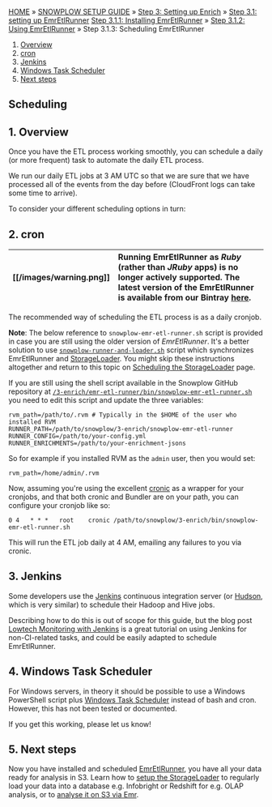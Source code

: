 <a name="top" />

[HOME](Home) » [SNOWPLOW SETUP GUIDE](Setting-up-Snowplow) » [Step 3: Setting up Enrich](Setting-up-enrich) » [Step 3.1: setting up EmrEtlRunner](Setting-up-EmrEtlRunner) [Step 3.1.1: Installing EmrEtlRunner](1-Installing-EmrEtlRunner) » [Step 3.1.2: Using EmrEtlRunner](2-Using-EmrEtlRunner) » Step 3.1.3: Scheduling EmrEtlRunner

1. [Overview](#scheduling-overview)
2. [cron](#cron)
3. [Jenkins](#jenkins)
4. [Windows Task Scheduler](#windows)
5. [Next steps](#next-steps)

<a name="scheduling"/>

## Scheduling

<a name="scheduling-overview"/>

## 1. Overview

Once you have the ETL process working smoothly, you can schedule a daily
(or more frequent) task to automate the daily ETL process.

We run our daily ETL jobs at 3 AM UTC so that we are sure that we have
processed all of the events from the day before (CloudFront logs can
take some time to arrive).

To consider your different scheduling options in turn:

<a name="cron"/>

## 2. cron

[[/images/warning.png]] | Running EmrEtlRunner as *Ruby* (rather than *JRuby* apps) is no longer actively supported. The latest version of the EmrEtlRunner is available from our Bintray [here](http://dl.bintray.com/snowplow/snowplow-generic/snowplow_emr_r88_ankgor_wat.zip).
---|:---

The recommended way of scheduling the ETL process is as a daily cronjob.

**Note**: The below reference to `snowplow-emr-etl-runner.sh` script is provided in case you are still using the older version of *EmrEtlRunner*. It's a better solution to use [`snowplow-runner-and-loader.sh`](https://github.com/snowplow/snowplow/tree/master/4-storage/storage-loader/bin/snowplow-runner-and-loader.sh) script which synchronizes EmrEtlRunner and [StorageLoader](1-Installing-the-StorageLoader). You might skip these instructions altogether and return to this topic on [Scheduling the StorageLoader](3-scheduling-the-storageloader) page.

If you are still using the shell script available in the Snowplow GitHub repository at
[`/3-enrich/emr-etl-runner/bin/snowplow-emr-etl-runner.sh`][bash-script] you need to edit this script and update the three variables:

    rvm_path=/path/to/.rvm # Typically in the $HOME of the user who installed RVM
    RUNNER_PATH=/path/to/snowplow/3-enrich/snowplow-emr-etl-runner
    RUNNER_CONFIG=/path/to/your-config.yml
    RUNNER_ENRICHMENTS=/path/to/your-enrichment-jsons

So for example if you installed RVM as the `admin` user, then you would set:

    rvm_path=/home/admin/.rvm

Now, assuming you're using the excellent [cronic][cronic] as a wrapper for
your cronjobs, and that both cronic and Bundler are on your path, you can
configure your cronjob like so:

    0 4   * * *   root    cronic /path/to/snowplow/3-enrich/bin/snowplow-emr-etl-runner.sh

This will run the ETL job daily at 4 AM, emailing any failures to you via cronic.

<a name="jenkins"/>

## 3. Jenkins

Some developers use the [Jenkins][jenkins] continuous integration server (or
[Hudson][hudson], which is very similar) to schedule their Hadoop and Hive jobs.

Describing how to do this is out of scope for this guide, but the blog post
[Lowtech Monitoring with Jenkins][jenkins-tutorial] is a great tutorial on using
Jenkins for non-CI-related tasks, and could be easily adapted to schedule
EmrEtlRunner.

<a name="windows"/>

## 4. Windows Task Scheduler

For Windows servers, in theory it should be possible to use a Windows PowerShell
script plus [Windows Task Scheduler][windows-task-scheduler] instead of bash and cron. However, this has not been tested or documented.

If you get this working, please let us know!

<a name="next-steps" />

## 5. Next steps

Now you have installed and scheduled [EmrEtlRunner][emr-etl-runner], you have all your data ready for analysis in S3. Learn how to [setup the StorageLoader][storage-loader] to regularly load your data into a database e.g. Infobright or Redshift for e.g. OLAP analysis, or to [analyse it on S3 via Emr][emr-analysis].


[emr-etl-runner]: https://github.com/snowplow/snowplow/tree/master/3-enrich/emr-etl-runner
[hive-etl]: https://github.com/snowplow/snowplow/tree/master/3-enrich/hive-etl
[trackers]: https://github.com/snowplow/snowplow/tree/master/1-trackers
[collectors]: https://github.com/snowplow/snowplow/tree/master/2-collectors
[getting-started]: http://snowplowanalytics.com/product/get-started.html

[git-install]: http://git-scm.com/book/en/Getting-Started-Installing-Git
[ruby-install]: http://www.ruby-lang.org/en/downloads/
[nokogiri-install]: http://nokogiri.org/tutorials/installing_nokogiri.html
[rubygems-install]: http://docs.rubygems.org/read/chapter/3

[config-yml]: https://github.com/snowplow/snowplow/tree/master/3-enrich/emr-etl-runner/config/config.yml
[bash-script]: https://github.com/snowplow/snowplow/blob/r76-changeable-hawk-eagle/3-enrich/emr-etl-runner/bin/snowplow-emr-etl-runner.sh

[cronic]: http://habilis.net/cronic/
[jenkins]: http://jenkins-ci.org/
[hudson]: http://hudson-ci.org/
[jenkins-tutorial]: http://blog.lusis.org/blog/2012/01/23/lowtech-monitoring-with-jenkins/
[windows-task-scheduler]: http://en.wikipedia.org/wiki/Windows_Task_Scheduler#Task_Scheduler_2.0

[storage-loader]: https://github.com/snowplow/snowplow/wiki/Setting-up-Snowplow#wiki-step4
[emr-analysis]: https://github.com/snowplow/snowplow/wiki/Setting-up-Snowplow#wiki-step5
